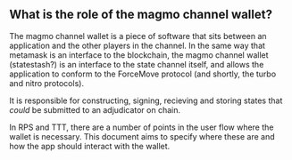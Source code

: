 ## What is the role of the magmo channel wallet?
 
The magmo channel wallet is a piece of software that sits between an application and the other players in the channel. In the same way that metamask is an interface to the blockchain, the magmo channel wallet (statestash?) is an interface to the state channel itself, and allows the application to conform to the ForceMove protocol (and shortly, the turbo and nitro protocols).

It is responsible for constructing, signing, recieving and storing states that *could* be submitted to an adjudicator on chain. 

In RPS and TTT, there are a number of points in the user flow where the wallet is necessary. This document aims to specify where these are and how the app should interact with the wallet. 

